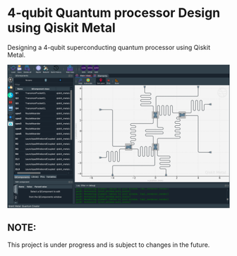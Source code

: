 # 4-qubit Quantum processor Design using Qiskit Metal
Designing a 4-qubit superconducting quantum processor using Qiskit Metal.

![](./shot.png)

## NOTE:
This project is under progress and is subject to changes in the future.
